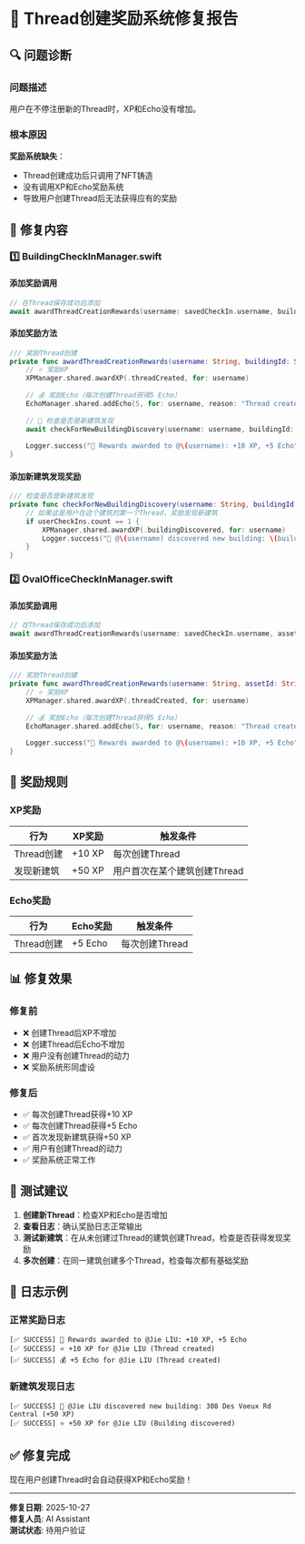 # 🎁 Thread创建奖励系统修复报告

## 🔍 问题诊断

### 问题描述
用户在不停注册新的Thread时，XP和Echo没有增加。

### 根本原因
**奖励系统缺失**：
- Thread创建成功后只调用了NFT铸造
- 没有调用XP和Echo奖励系统
- 导致用户创建Thread后无法获得应有的奖励

## 🔧 修复内容

### 1️⃣ BuildingCheckInManager.swift

#### 添加奖励调用
```swift
// 在Thread保存成功后添加
await awardThreadCreationRewards(username: savedCheckIn.username, buildingId: savedCheckIn.buildingId)
```

#### 添加奖励方法
```swift
/// 奖励Thread创建
private func awardThreadCreationRewards(username: String, buildingId: String) async {
    // ⭐ 奖励XP
    XPManager.shared.awardXP(.threadCreated, for: username)
    
    // 💰 奖励Echo（每次创建Thread获得5 Echo）
    EchoManager.shared.addEcho(5, for: username, reason: "Thread created")
    
    // 🏢 检查是否是新建筑发现
    await checkForNewBuildingDiscovery(username: username, buildingId: buildingId)
    
    Logger.success("🎁 Rewards awarded to @\(username): +10 XP, +5 Echo")
}
```

#### 添加新建筑发现奖励
```swift
/// 检查是否是新建筑发现
private func checkForNewBuildingDiscovery(username: String, buildingId: String) async {
    // 如果这是用户在这个建筑的第一个Thread，奖励发现新建筑
    if userCheckIns.count == 1 {
        XPManager.shared.awardXP(.buildingDiscovered, for: username)
        Logger.success("🏢 @\(username) discovered new building: \(buildingId) (+50 XP)")
    }
}
```

### 2️⃣ OvalOfficeCheckInManager.swift

#### 添加奖励调用
```swift
// 在Thread保存成功后添加
await awardThreadCreationRewards(username: savedCheckIn.username, assetId: savedCheckIn.assetId)
```

#### 添加奖励方法
```swift
/// 奖励Thread创建
private func awardThreadCreationRewards(username: String, assetId: String) async {
    // ⭐ 奖励XP
    XPManager.shared.awardXP(.threadCreated, for: username)
    
    // 💰 奖励Echo（每次创建Thread获得5 Echo）
    EchoManager.shared.addEcho(5, for: username, reason: "Thread created")
    
    Logger.success("🎁 Rewards awarded to @\(username): +10 XP, +5 Echo")
}
```

## 🎯 奖励规则

### XP奖励
| 行为 | XP奖励 | 触发条件 |
|------|--------|----------|
| Thread创建 | +10 XP | 每次创建Thread |
| 发现新建筑 | +50 XP | 用户首次在某个建筑创建Thread |

### Echo奖励
| 行为 | Echo奖励 | 触发条件 |
|------|----------|----------|
| Thread创建 | +5 Echo | 每次创建Thread |

## 📊 修复效果

### 修复前
- ❌ 创建Thread后XP不增加
- ❌ 创建Thread后Echo不增加
- ❌ 用户没有创建Thread的动力
- ❌ 奖励系统形同虚设

### 修复后
- ✅ 每次创建Thread获得+10 XP
- ✅ 每次创建Thread获得+5 Echo
- ✅ 首次发现新建筑获得+50 XP
- ✅ 用户有创建Thread的动力
- ✅ 奖励系统正常工作

## 🚀 测试建议

1. **创建新Thread**：检查XP和Echo是否增加
2. **查看日志**：确认奖励日志正常输出
3. **测试新建筑**：在从未创建过Thread的建筑创建Thread，检查是否获得发现奖励
4. **多次创建**：在同一建筑创建多个Thread，检查每次都有基础奖励

## 📝 日志示例

### 正常奖励日志
```
[✅ SUCCESS] 🎁 Rewards awarded to @Jie LIU: +10 XP, +5 Echo
[✅ SUCCESS] ⭐ +10 XP for @Jie LIU (Thread created)
[✅ SUCCESS] 💰 +5 Echo for @Jie LIU (Thread created)
```

### 新建筑发现日志
```
[✅ SUCCESS] 🏢 @Jie LIU discovered new building: 308 Des Voeux Rd Central (+50 XP)
[✅ SUCCESS] ⭐ +50 XP for @Jie LIU (Building discovered)
```

## ✅ 修复完成

现在用户创建Thread时会自动获得XP和Echo奖励！

---
**修复日期**: 2025-10-27  
**修复人员**: AI Assistant  
**测试状态**: 待用户验证
